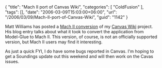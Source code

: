 {
	"title": "Mach II port of Canvas Wiki",
	"categories": [
		"ColdFusion"
	],
	"tags": [],
	"date": "2006-03-09T15:03:00+06:00",
	"url": "/2006/03/09/Mach-II-port-of-Canvas-Wiki",
	"guid": "1142"
}

Matt Williams has posted a <a href="http://mattw.mxdj.com/canvas_wiki_using_mach_ii.htm">Mach II conversion</a> of my <a href="http://ray.camdenfamily.com/projects/canvas">Canvas Wiki</a> project. His blog entry talks about what it took to convert the application from Model-Glue to Mach II. This version, of course, is not an officially supported version, but Mach II users may find it interesting. 

As just a quick FYI, I do have some bugs reported in Canvas. I'm hoping to get a Soundings update out this weekend and will then work on the Cavas issues.